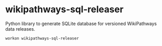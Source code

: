 # wikipathways-sql-releaser

Python library to generate SQLite database for versioned WikiPathways data releases.

```
workon wikipathways-sql-releaser
```
